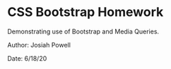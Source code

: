 # CSS Bootstrap Homework

Demonstrating use of Bootstrap and Media Queries.

Author: Josiah Powell

Date: 6/18/20